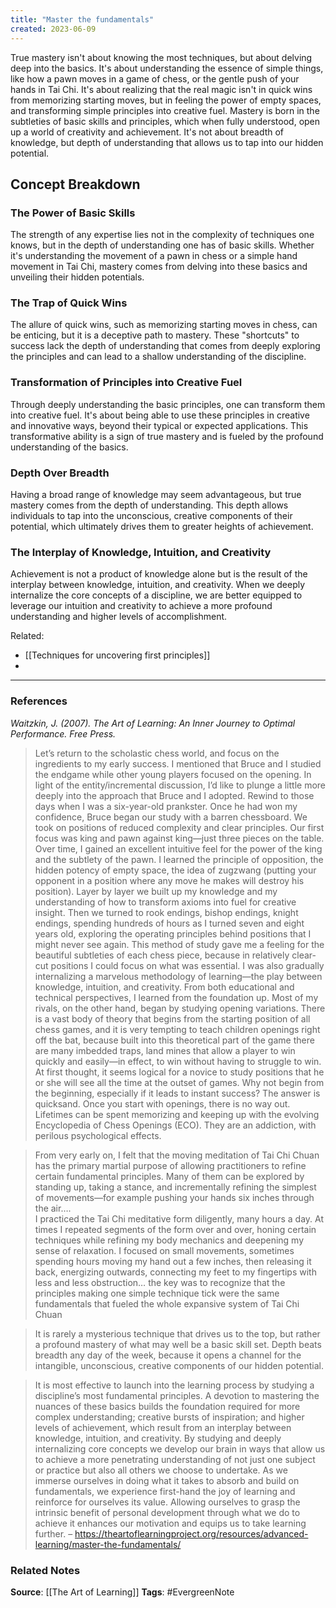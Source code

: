 ```yaml
---
title: "Master the fundamentals"
created: 2023-06-09
---
```


True mastery isn't about knowing the most techniques, but about delving deep into the basics. It's about understanding the essence of simple things, like how a pawn moves in a game of chess, or the gentle push of your hands in Tai Chi. It's about realizing that the real magic isn't in quick wins from memorizing starting moves, but in feeling the power of empty spaces, and transforming simple principles into creative fuel. Mastery is born in the subtleties of basic skills and principles, which when fully understood, open up a world of creativity and achievement. It's not about breadth of knowledge, but depth of understanding that allows us to tap into our hidden potential.

## Concept Breakdown

### The Power of Basic Skills
The strength of any expertise lies not in the complexity of techniques one knows, but in the depth of understanding one has of basic skills. Whether it's understanding the movement of a pawn in chess or a simple hand movement in Tai Chi, mastery comes from delving into these basics and unveiling their hidden potentials.

### The Trap of Quick Wins
The allure of quick wins, such as memorizing starting moves in chess, can be enticing, but it is a deceptive path to mastery. These "shortcuts" to success lack the depth of understanding that comes from deeply exploring the principles and can lead to a shallow understanding of the discipline.

### Transformation of Principles into Creative Fuel
Through deeply understanding the basic principles, one can transform them into creative fuel. It's about being able to use these principles in creative and innovative ways, beyond their typical or expected applications. This transformative ability is a sign of true mastery and is fueled by the profound understanding of the basics.

### Depth Over Breadth
Having a broad range of knowledge may seem advantageous, but true mastery comes from the depth of understanding. This depth allows individuals to tap into the unconscious, creative components of their potential, which ultimately drives them to greater heights of achievement.

### The Interplay of Knowledge, Intuition, and Creativity
Achievement is not a product of knowledge alone but is the result of the interplay between knowledge, intuition, and creativity. When we deeply internalize the core concepts of a discipline, we are better equipped to leverage our intuition and creativity to achieve a more profound understanding and higher levels of accomplishment.

Related:
- [[Techniques for uncovering first principles]]
- 

---
### References

*Waitzkin, J. (2007). The Art of Learning: An Inner Journey to Optimal Performance. Free Press.*

> Let’s return to the scholastic chess world, and focus on the ingredients to my early success. I mentioned that Bruce and I studied the endgame while other young players focused on the opening. In light of the entity/incremental discussion, I’d like to plunge a little more deeply into the approach that Bruce and I adopted. Rewind to those days when I was a six-year-old prankster. Once he had won my confidence, Bruce began our study with a barren chessboard. We took on positions of reduced complexity and clear principles. Our first focus was king and pawn against king—just three pieces on the table. Over time, I gained an excellent intuitive feel for the power of the king and the subtlety of the pawn. I learned the principle of opposition, the hidden potency of empty space, the idea of zugzwang (putting your opponent in a position where any move he makes will destroy his position). Layer by layer we built up my knowledge and my understanding of how to transform axioms into fuel for creative insight. Then we turned to rook endings, bishop endings, knight endings, spending hundreds of hours as I turned seven and eight years old, exploring the operating principles behind positions that I might never see again. This method of study gave me a feeling for the beautiful subtleties of each chess piece, because in relatively clear-cut positions I could focus on what was essential. I was also gradually internalizing a marvelous methodology of learning—the play between knowledge, intuition, and creativity. From both educational and technical perspectives, I learned from the foundation up. Most of my rivals, on the other hand, began by studying opening variations. There is a vast body of theory that begins from the starting position of all chess games, and it is very tempting to teach children openings right off the bat, because built into this theoretical part of the game there are many imbedded traps, land mines that allow a player to win quickly and easily—in effect, to win without having to struggle to win. At first thought, it seems logical for a novice to study positions that he or she will see all the time at the outset of games. Why not begin from the beginning, especially if it leads to instant success? The answer is quicksand. Once you start with openings, there is no way out. Lifetimes can be spent memorizing and keeping up with the evolving Encyclopedia of Chess Openings (ECO). They are an addiction, with perilous psychological effects.

> From very early on, I felt that the moving meditation of Tai Chi Chuan has the primary martial purpose of allowing practitioners to refine certain fundamental principles. Many of them can be explored by standing up, taking a stance, and incrementally refining the simplest of movements—for example pushing your hands six inches through the air….  
> I practiced the Tai Chi meditative form diligently, many hours a day. At times I repeated segments of the form over and over, honing certain techniques while refining my body mechanics and deepening my sense of relaxation. I focused on small movements, sometimes spending hours moving my hand out a few inches, then releasing it back, energizing outwards, connecting my feet to my fingertips with less and less obstruction… the key was to recognize that the principles making one simple technique tick were the same fundamentals that fueled the whole expansive system of Tai Chi Chuan

> It is rarely a mysterious technique that drives us to the top, but rather a profound mastery of what may well be a basic skill set. Depth beats breadth any day of the week, because it opens a channel for the intangible, unconscious, creative components of our hidden potential.

> It is most effective to launch into the learning process by studying a discipline’s most fundamental principles. A devotion to mastering the nuances of these basics builds the foundation required for more complex understanding; creative bursts of inspiration; and higher levels of achievement, which result from an interplay between knowledge, intuition, and creativity. By studying and deeply internalizing core concepts we develop our brain in ways that allow us to achieve a more penetrating understanding of not just one subject or practice but also all others we choose to undertake. As we immerse ourselves in doing what it takes to absorb and build on fundamentals, we experience first-hand the joy of learning and reinforce for ourselves its value. Allowing ourselves to grasp the intrinsic benefit of personal development through what we do to achieve it enhances our motivation and equips us to take learning further. – https://theartoflearningproject.org/resources/advanced-learning/master-the-fundamentals/

### Related Notes
**Source**: [[The Art of Learning]]
**Tags**: #EvergreenNote
